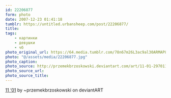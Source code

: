 ```yaml
---
id: 22206877
form: photo
date: 2007-12-23 01:41:18
tumblr: https://untitled.urbansheep.com/post/22206877/
title:
tags:
    - картинки
    - девушки
    - чб
photo_original_url: https://64.media.tumblr.com/78n67m26L3ac9al30ARMAP8J_1280.jpg
photo: "@/assets/media/22206877.jpg"
photo_caption:
photo_source: http://przemekbrzoskowski.deviantart.com/art/11-01-29701146
photo_source_url:
photo_source_title:
---
```


<p><a href="http://przemekbrzoskowski.deviantart.com/art/11-01-29701146">11 ‘01</a> by ~przemekbrzoskowski on deviantART</p>
